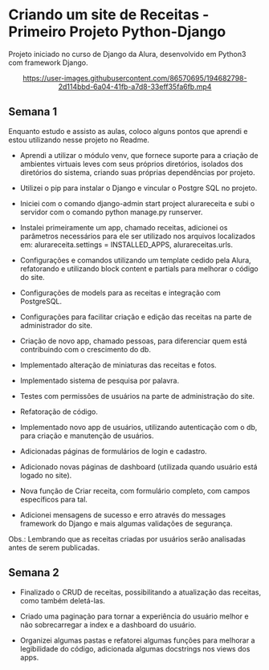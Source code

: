 # Criando um site de Receitas - Primeiro Projeto Python-Django

Projeto iniciado no curso de Django da Alura, desenvolvido em Python3 com framework Django.

<div align="center">


https://user-images.githubusercontent.com/86570695/194682798-2d114bbd-6a04-41fb-a7d8-33eff35fa6fb.mp4


</div>

## Semana 1

Enquanto estudo e assisto as aulas, coloco alguns pontos que aprendi e estou utilizando nesse projeto no Readme.


- Aprendi a utilizar o módulo venv, que fornece suporte para a criação de ambientes virtuais leves com seus próprios diretórios, isolados dos diretórios do sistema, criando suas próprias dependências por projeto.

- Utilizei o pip para instalar o Django e vincular o Postgre SQL no projeto.

- Iniciei com o comando django-admin start project alurareceita e subi o servidor com o comando python manage.py runserver.

- Instalei primeiramente um app, chamado receitas, adicionei os parâmetros necessários para ele ser utilizado nos arquivos localizados em:
alurareceita.settings = INSTALLED_APPS, alurareceitas.urls.

- Configurações e comandos utilizando um template cedido pela Alura, refatorando e utilizando block content e partials para melhorar o código do site.

- Configurações de models para as receitas e integração com PostgreSQL.

- Configurações para facilitar criação e edição das receitas na parte de administrador do site.

- Criação de novo app, chamado pessoas, para diferenciar quem está contribuindo com o crescimento do db.

- Implementado alteração de miniaturas das receitas e fotos.

- Implementado sistema de pesquisa por palavra.

- Testes com permissões de usuários na parte de administração do site.

- Refatoração de código.

- Implementado novo app de usuários, utilizando autenticação com o db, para criação e manutenção de usuários.

- Adicionadas páginas de formulários de login e cadastro.

- Adicionado novas páginas de dashboard (utilizada quando usuário está logado no site).

- Nova função de Criar receita, com formulário completo, com campos específicos para tal.

- Adicionei mensagens de sucesso e erro através do messages framework do Django e mais algumas validações de segurança.

Obs.: Lembrando que as receitas criadas por usuários serão analisadas antes de serem publicadas.

## Semana 2

- Finalizado o CRUD de receitas, possibilitando a atualização das receitas, como também deletá-las.

- Criado uma paginação para tornar a experiência do usuário melhor e não sobrecarregar a index e a dashboard do usuário.

- Organizei algumas pastas e refatorei algumas funções para melhorar a legibilidade do código, adicionada algumas docstrings nos views dos apps.



